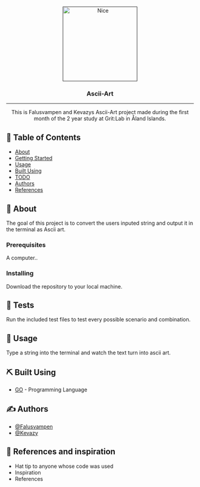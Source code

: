 <p align="center">
  <a href="" rel="noopener">
 <img width=200px height=200px src="https://www.wired.com/wp-content/uploads/archive/images/article/magazine/1606/mf_hiroyuki_ss3_f.jpg" alt="Nice"></a>
</p>

<h3 align="center">Ascii-Art</h3>

<div align="center">

</div>

---

<p align="center"> This is Falusvampen and Kevazys Ascii-Art project made during the first month of the 2 year study at Grit:Lab in Åland Islands.
    <br> 
</p>

## 📝 Table of Contents

- [About](#about)
- [Getting Started](#getting_started)
- [Usage](#usage)
- [Built Using](#built_using)
- [TODO](../TODO.md)
- [Authors](#authors)
- [References](#references)

## 🧐 About <a name = "about"></a>

The goal of this project is to convert the users inputed string and output it in the terminal as Ascii art.

### Prerequisites

A computer..

### Installing

Download the repository to your local machine.

## 🔧 Tests <a name = "tests"></a>

Run the included test files to test every possible scenario and combination.

## 🎈 Usage <a name="usage"></a>

Type a string into the terminal and watch the text turn into ascii art.

## ⛏️ Built Using <a name = "built_using"></a>

- [GO](https://go.dev/) - Programming Language


## ✍️ Authors <a name = "authors"></a>

- [@Falusvampen](https://github.com/Falusvampen)
- [@Kevazy](https://github.com/kevazy)

## 🎉 References and inspiration <a name = "references"></a>

- Hat tip to anyone whose code was used
- Inspiration
- References
